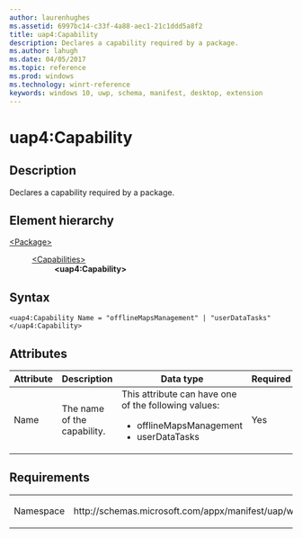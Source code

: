 ```yaml
---
author: laurenhughes
ms.assetid: 6997bc14-c33f-4a88-aec1-21c1ddd5a8f2
title: uap4:Capability
description: Declares a capability required by a package.
ms.author: lahugh
ms.date: 04/05/2017
ms.topic: reference
ms.prod: windows
ms.technology: winrt-reference
keywords: windows 10, uwp, schema, manifest, desktop, extension 
---
```


# uap4:Capability

## Description
Declares a capability required by a package.

## Element hierarchy
<dl>
<dt><a href="element-package.md">&lt;Package&gt;</a></dt>
<dd>
<dl>
<dt><a href="element-capabilities.md">&lt;Capabilities&gt;</a></dt>
<dd><b>&lt;uap4:Capability&gt;</b></dd>
</dl>
</dd>
</dl>

## Syntax
```syntax
<uap4:Capability Name = "offlineMapsManagement" | "userDataTasks"
</uap4:Capability>
```

## Attributes
| Attribute | Description | Data type | Required |
|-----------|-------------|-----------|----------|
| Name | The name of the capability. | This attribute can have one of the following values: <ul><li>offlineMapsManagement</li><li>userDataTasks</li></ul> | Yes |

## Requirements

<table>
<colgroup>
<col width="50%" />
<col width="50%" />
</colgroup>
<tbody>
<tr class="odd">
<td><p>Namespace</p></td>
<td><p>http://schemas.microsoft.com/appx/manifest/uap/windows10/4</p></td>
</tr>
</tbody>
</table>